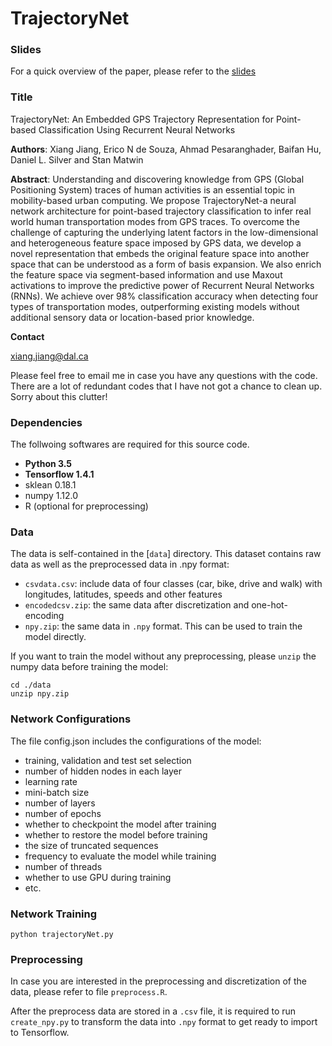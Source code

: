 # TrajectoryNet

### Slides
For a quick overview of the paper, please refer to the [slides](https://docs.google.com/presentation/d/1nabGnSxAEvjNKHVVCXxMD_NRNJc6983BorVIX36GeaU/edit?usp=sharing)

### Title
TrajectoryNet: An Embedded GPS Trajectory Representation for Point-based Classification Using Recurrent Neural Networks

**Authors**: Xiang Jiang, Erico N de Souza, Ahmad Pesaranghader, Baifan Hu, Daniel L. Silver and Stan Matwin

**Abstract**:
Understanding and discovering knowledge from GPS (Global Positioning System) traces of human activities is an essential topic in mobility-based urban computing. We propose TrajectoryNet-a neural network architecture for point-based trajectory classification to infer real world human transportation modes from GPS traces. To overcome the challenge of capturing the underlying latent factors in the low-dimensional and heterogeneous feature space imposed by GPS data, we develop a novel representation that embeds the original feature space into another space that can be understood as a form of basis expansion.
We also enrich the feature space via segment-based information and use Maxout activations to improve the predictive power of Recurrent Neural Networks (RNNs). We achieve over 98% classification accuracy when detecting four types of transportation modes, outperforming existing models without additional sensory data or location-based prior knowledge.

**Contact**

xiang.jiang@dal.ca

Please feel free to email me in case you have any questions with the code.
There are a lot of redundant codes that I have not got a chance to clean up. Sorry about this clutter!

### Dependencies
The follwoing softwares are required for this source code.
- **Python 3.5**
- **Tensorflow 1.4.1**
- sklean 0.18.1
- numpy 1.12.0
- R (optional for preprocessing)

### Data
The data is self-contained in the [`data`] directory.
This dataset contains raw data as well as the preprocessed data in .npy format:
- `csvdata.csv`: include data of four classes (car, bike, drive and walk) with longitudes, latitudes, speeds and other features
- `encodedcsv.zip`: the same data after discretization and one-hot-encoding
- `npy.zip`: the same data in `.npy` format. This can be used to train the model directly.

If you want to train the model without any preprocessing, please `unzip` the numpy data before training the model:

```
cd ./data
unzip npy.zip
```

### Network Configurations
The file config.json includes the configurations of the model:
- training, validation and test set selection
- number of hidden nodes in each layer
- learning rate
- mini-batch size
- number of layers
- number of epochs
- whether to checkpoint the model after training
- whether to restore the model before training
- the size of truncated sequences
- frequency to evaluate the model while training
- number of threads
- whether to use GPU during training
- etc.

### Network Training
`python trajectoryNet.py`

### Preprocessing
In case you are interested in the preprocessing and discretization of the data, please refer to file `preprocess.R`.

After the preprocess data are stored in a `.csv` file, it is required to run `create_npy.py` to transform the data into `.npy` format to get ready to import to Tensorflow.
